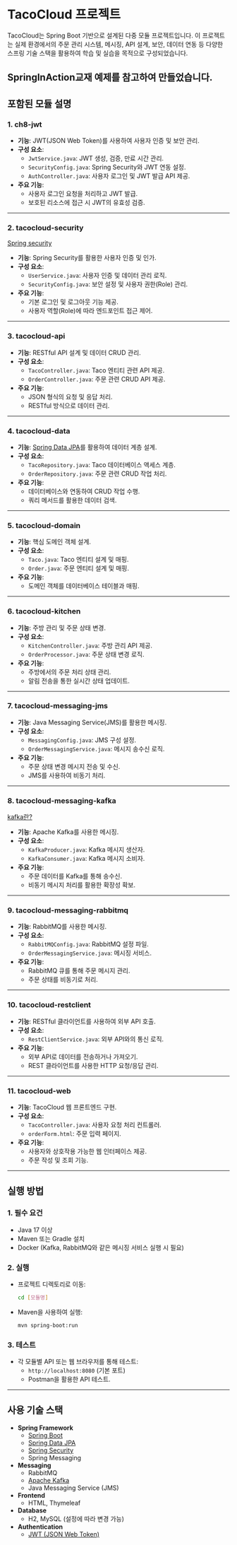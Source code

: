 # TacoCloud 프로젝트

TacoCloud는 Spring Boot 기반으로 설계된 다중 모듈 프로젝트입니다. 이 프로젝트는 실제 환경에서의 주문 관리 시스템, 메시징, API 설계, 보안, 데이터 연동 등 다양한 스프링 기술 스택을 활용하여 학습 및 실습을 목적으로 구성되었습니다.

SpringInAction교재 예제를 참고하여 만들었습니다.
---

## 포함된 모듈 설명

### 1. **ch8-jwt**
- **기능**: JWT(JSON Web Token)를 사용하여 사용자 인증 및 보안 관리.
- **구성 요소**:
  - `JwtService.java`: JWT 생성, 검증, 만료 시간 관리.
  - `SecurityConfig.java`: Spring Security와 JWT 연동 설정.
  - `AuthController.java`: 사용자 로그인 및 JWT 발급 API 제공.
- **주요 기능**:
  - 사용자 로그인 요청을 처리하고 JWT 발급.
  - 보호된 리소스에 접근 시 JWT의 유효성 검증.

---

### 2. **tacocloud-security**
[Spring security](https://github.com/imsukju/MyStudyNote/tree/main/SpringSecurity)
- **기능**: Spring Security를 활용한 사용자 인증 및 인가.
- **구성 요소**:
  - `UserService.java`: 사용자 인증 및 데이터 관리 로직.
  - `SecurityConfig.java`: 보안 설정 및 사용자 권한(Role) 관리.
- **주요 기능**:
  - 기본 로그인 및 로그아웃 기능 제공.
  - 사용자 역할(Role)에 따라 엔드포인트 접근 제어.

---

### 3. **tacocloud-api**
- **기능**: RESTful API 설계 및 데이터 CRUD 관리.
- **구성 요소**:
  - `TacoController.java`: Taco 엔티티 관련 API 제공.
  - `OrderController.java`: 주문 관련 CRUD API 제공.
- **주요 기능**:
  - JSON 형식의 요청 및 응답 처리.
  - RESTful 방식으로 데이터 관리.

---

### 4. **tacocloud-data**
- **기능**: [Spring Data JPA](https://github.com/imsukju/MyStudyNote/tree/main/JPA)를 활용하여 데이터 계층 설계.
- **구성 요소**:
  - `TacoRepository.java`: Taco 데이터베이스 액세스 계층.
  - `OrderRepository.java`: 주문 관련 CRUD 작업 처리.
- **주요 기능**:
  - 데이터베이스와 연동하여 CRUD 작업 수행.
  - 쿼리 메서드를 활용한 데이터 검색.

---

### 5. **tacocloud-domain**
- **기능**: 핵심 도메인 객체 설계.
- **구성 요소**:
  - `Taco.java`: Taco 엔티티 설계 및 매핑.
  - `Order.java`: 주문 엔티티 설계 및 매핑.
- **주요 기능**:
  - 도메인 객체를 데이터베이스 테이블과 매핑.

---

### 6. **tacocloud-kitchen**
- **기능**: 주방 관리 및 주문 상태 변경.
- **구성 요소**:
  - `KitchenController.java`: 주방 관리 API 제공.
  - `OrderProcessor.java`: 주문 상태 변경 로직.
- **주요 기능**:
  - 주방에서의 주문 처리 상태 관리.
  - 알림 전송을 통한 실시간 상태 업데이트.

---

### 7. **tacocloud-messaging-jms**
- **기능**: Java Messaging Service(JMS)를 활용한 메시징.
- **구성 요소**:
  - `MessagingConfig.java`: JMS 구성 설정.
  - `OrderMessagingService.java`: 메시지 송수신 로직.
- **주요 기능**:
  - 주문 상태 변경 메시지 전송 및 수신.
  - JMS를 사용하여 비동기 처리.

---

### 8. **tacocloud-messaging-kafka**
[kafka란?](https://github.com/imsukju/MyStudyNote/blob/main/Cloud%20and%20Messaging%20Systems/Kafaka%EB%9E%80.md)
- **기능**: Apache Kafka를 사용한 메시징.
- **구성 요소**:
  - `KafkaProducer.java`: Kafka 메시지 생산자.
  - `KafkaConsumer.java`: Kafka 메시지 소비자.
- **주요 기능**:
  - 주문 데이터를 Kafka를 통해 송수신.
  - 비동기 메시지 처리를 활용한 확장성 확보.

---

### 9. **tacocloud-messaging-rabbitmq**
- **기능**: RabbitMQ를 사용한 메시징.
- **구성 요소**:
  - `RabbitMQConfig.java`: RabbitMQ 설정 파일.
  - `OrderMessagingService.java`: 메시징 서비스.
- **주요 기능**:
  - RabbitMQ 큐를 통해 주문 메시지 관리.
  - 주문 상태를 비동기로 처리.

---

### 10. **tacocloud-restclient**
- **기능**: RESTful 클라이언트를 사용하여 외부 API 호출.
- **구성 요소**:
  - `RestClientService.java`: 외부 API와의 통신 로직.
- **주요 기능**:
  - 외부 API로 데이터를 전송하거나 가져오기.
  - REST 클라이언트를 사용한 HTTP 요청/응답 관리.

---

### 11. **tacocloud-web**
- **기능**: TacoCloud 웹 프론트엔드 구현.
- **구성 요소**:
  - `TacoController.java`: 사용자 요청 처리 컨트롤러.
  - `orderForm.html`: 주문 입력 페이지.
- **주요 기능**:
  - 사용자와 상호작용 가능한 웹 인터페이스 제공.
  - 주문 작성 및 조회 기능.

---

## 실행 방법

### 1. **필수 요건**
- Java 17 이상
- Maven 또는 Gradle 설치
- Docker (Kafka, RabbitMQ와 같은 메시징 서비스 실행 시 필요)

### 2. **실행**
- 프로젝트 디렉토리로 이동:
  ```bash
  cd [모듈명]
  ```
- Maven을 사용하여 실행:
  ```bash
  mvn spring-boot:run
  ```

### 3. **테스트**
- 각 모듈별 API 또는 웹 브라우저를 통해 테스트:
  - `http://localhost:8080` (기본 포트)
  - Postman을 활용한 API 테스트.

---

## 사용 기술 스택

- **Spring Framework**
  - [Spring Boot](https://github.com/imsukju/MyStudyNote/tree/main/SpringBoot)
  - [Spring Data JPA](https://github.com/imsukju/MyStudyNote/tree/main/JPA)
  - [Spring Security](https://github.com/imsukju/MyStudyNote/tree/main/SpringSecurity)
  - Spring Messaging
- **Messaging**
  - RabbitMQ
  - [Apache Kafka](https://github.com/imsukju/MyStudyNote/blob/main/Cloud%20and%20Messaging%20Systems/Kafaka%EB%9E%80.md)
  - Java Messaging Service (JMS)
- **Frontend**
  - HTML, Thymeleaf
- **Database**
  - H2, MySQL (설정에 따라 변경 가능)
- **Authentication**
  - [JWT (JSON Web Token)](https://github.com/imsukju/MyStudyNote/blob/main/SpringSecurity/JWT%ED%86%A0%ED%81%B0.md)

